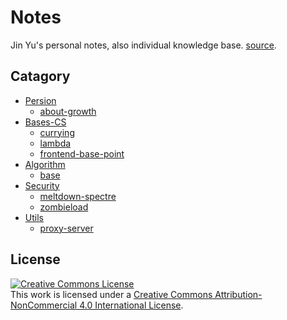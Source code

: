 # Notes

Jin Yu's personal notes, also individual knowledge base. [source](https://github.com/kingfish404/notes).

## Catagory

- [Persion](./persion/)
  - [about-growth](./persion/about-growth.md)
- [Bases-CS](./base-cs/)
  - [currying](./base-cs/currying.md)
  - [lambda](./base-cs/lambda.md)
  - [frontend-base-point](./base-cs/frontend-base-point.md)
- [Algorithm](./algorithm/)
  - [base](./algorithm/base.md)
- [Security](./security/)
  - [meltdown-spectre](./security/meltdown-spectre.md)
  - [zombieload](./security/zombieload.md)
- [Utils](./utils/)
  - [proxy-server](./utils/proxy-server.md)

## License

<a rel="license" href="http://creativecommons.org/licenses/by-nc/4.0/"><img alt="Creative Commons License" style="border-width:0" src="https://i.creativecommons.org/l/by-nc/4.0/88x31.png" /></a><br />This work is licensed under a <a rel="license" href="http://creativecommons.org/licenses/by-nc/4.0/">Creative Commons Attribution-NonCommercial 4.0 International License</a>.
